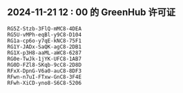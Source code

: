 ## 2024-11-21 12 : 00 的 GreenHub 许可证
```
RG5Z-Stzb-3FlQ-mMC8-4DEA
RG5U-vMPh-eqBl-y9C8-D104
RG1a-cp6o-y7qE-kNC8-75F1
RG1Y-JADx-SaQK-agC8-2DB1
RG1X-p3H8-aaML-aWC8-6287
RG0e-TwJk-1jYK-UFC8-1AB7
RG0D-FZl8-SKqb-9cC8-2D8D
RFxX-DpnG-V6a0-auC8-8DF3
RFwn-n7uI-FTxw-GnC8-3F4E
RFwh-XiCD-yno8-S6C8-5206
```
